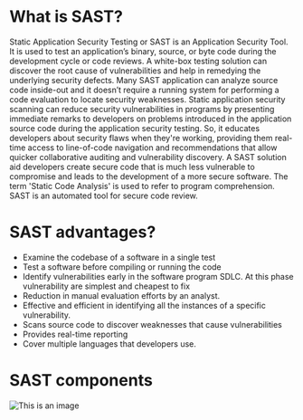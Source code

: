 # What is SAST? 
Static Application Security Testing or SAST is an Application Security Tool. It is used to test an application’s binary, source, or byte code during the development cycle or code reviews. A white-box testing solution can discover the root cause of vulnerabilities and help in remedying the underlying security defects. Many SAST application can analyze source code inside-out and it doesn’t require a running system for performing a code evaluation to locate security weaknesses.
Static application security scanning can reduce security vulnerabilities in programs by presenting immediate remarks to developers on problems introduced in the application source code during the application security testing. So, it educates developers about security flaws when they're working, providing them real-time access to line-of-code navigation and recommendations that allow quicker collaborative auditing and vulnerability discovery. A SAST solution aid developers create secure code that is much less vulnerable to compromise and leads to the development of a more secure software.
The term 'Static Code Analysis' is used to refer to program comprehension. SAST is an automated tool for secure code review.
# SAST advantages?
- Examine the codebase of a software in a single test
- Test a software before compiling or running the code
- Identify vulnerabilities early in the software program SDLC. At this phase vulnerability are simplest and cheapest to fix
- Reduction in manual evaluation efforts by an analyst.
- Effective and efficient in identifying all the instances of a specific vulnerability.
- Scans source code to discover weaknesses that cause vulnerabilities
- Provides real-time reporting
- Cover multiple languages that developers use.
# SAST components
![This is an image](https://deepsource.io/images/blog/static-analysis-python/pipeline.png)
